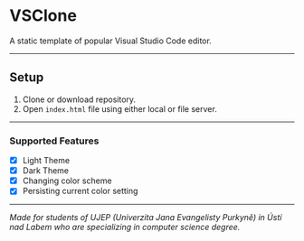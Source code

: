 # VSClone

A static template of popular Visual Studio Code editor.

---

## Setup

1. Clone or download repository.
2. Open `index.html` file using either local or file server.

---

### Supported Features

- [x] Light Theme
- [x] Dark Theme
- [x] Changing color scheme
- [x] Persisting current color setting

---

*Made for students of UJEP (Univerzita Jana Evangelisty Purkyně) in Ústí nad Labem who are specializing in computer science degree.*
